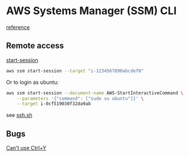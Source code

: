 # AWS Systems Manager (SSM) CLI

[reference](https://awscli.amazonaws.com/v2/documentation/api/2.0.34/reference/ssm/index.html)


## Remote access

[start-session](https://awscli.amazonaws.com/v2/documentation/api/latest/reference/ssm/start-session.html)

```sh
aws ssm start-session --target "i-1234567890abcdef0"
```

Or to login as ubuntu:

```sh
aws ssm start-session --document-name AWS-StartInteractiveCommand \
    --parameters '{"command": ["sudo su ubuntu"]}' \
    --target i-0cf519030f32da9ab
```

see [ssh.sh](ssm.sh)

## Bugs

[Can't use Ctrl+Y](https://github.com/aws/session-manager-plugin/issues/29)
